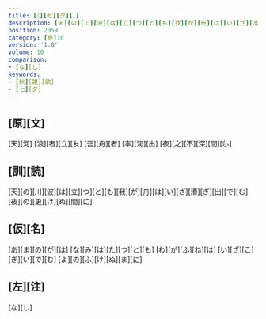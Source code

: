 ```yaml
---
title: [（][七][夕][）]
description: [天][の][川][波][は][立][つ][と][も][我][が][舟][は][い][ざ][漕][ぎ][出][で][む][夜][の][更][け][ぬ][間][に]
position: 2059
category: [巻]10
version: '1.0'
volume: 10
comparison:
- [な][し]
keywords:
- [秋][雑][歌]
- [七][夕]
---
```


## [原][文]

[天][河] [浪][者][立][友] [吾][舟][者] [率][滂][出] [夜][之][不][深][間][尓]

## [訓][読]

[天][の][川][波][は][立][つ][と][も][我][が][舟][は][い][ざ][漕][ぎ][出][で][む][夜][の][更][け][ぬ][間][に]

## [仮][名]

[あ][ま][の][が][は] [な][み][は][た][つ][と][も] [わ][が][ふ][ね][は] [い][ざ][こ][ぎ][い][で][む] [よ][の][ふ][け][ぬ][ま][に]

## [左][注]

[な][し]
